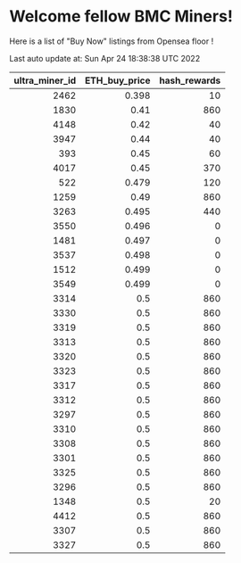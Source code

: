 # Welcome fellow BMC Miners!
Here is a list of "Buy Now" listings from Opensea floor !


Last auto update at: Sun Apr 24 18:38:38 UTC 2022


|   ultra_miner_id |   ETH_buy_price |   hash_rewards |
|-----------------:|----------------:|---------------:|
|             2462 |           0.398 |             10 |
|             1830 |           0.41  |            860 |
|             4148 |           0.42  |             40 |
|             3947 |           0.44  |             40 |
|              393 |           0.45  |             60 |
|             4017 |           0.45  |            370 |
|              522 |           0.479 |            120 |
|             1259 |           0.49  |            860 |
|             3263 |           0.495 |            440 |
|             3550 |           0.496 |              0 |
|             1481 |           0.497 |              0 |
|             3537 |           0.498 |              0 |
|             1512 |           0.499 |              0 |
|             3549 |           0.499 |              0 |
|             3314 |           0.5   |            860 |
|             3330 |           0.5   |            860 |
|             3319 |           0.5   |            860 |
|             3313 |           0.5   |            860 |
|             3320 |           0.5   |            860 |
|             3323 |           0.5   |            860 |
|             3317 |           0.5   |            860 |
|             3312 |           0.5   |            860 |
|             3297 |           0.5   |            860 |
|             3310 |           0.5   |            860 |
|             3308 |           0.5   |            860 |
|             3301 |           0.5   |            860 |
|             3325 |           0.5   |            860 |
|             3296 |           0.5   |            860 |
|             1348 |           0.5   |             20 |
|             4412 |           0.5   |            860 |
|             3307 |           0.5   |            860 |
|             3327 |           0.5   |            860 |